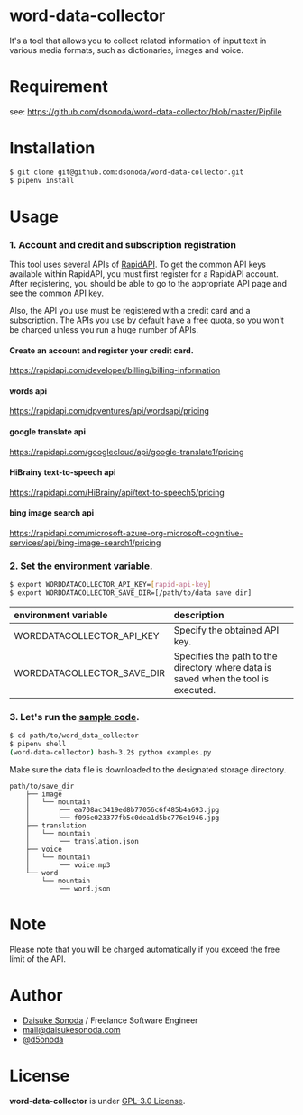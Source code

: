 # word-data-collector
It's a tool that allows you to collect related information of input text in various media formats, such as dictionaries, images and voice.

# Requirement

see: https://github.com/dsonoda/word-data-collector/blob/master/Pipfile

# Installation

```bash
$ git clone git@github.com:dsonoda/word-data-collector.git
$ pipenv install
```

# Usage
### 1. Account and credit and subscription registration  
This tool uses several APIs of [RapidAPI](https://rapidapi.com/). To get the common API keys available within RapidAPI, you must first register for a RapidAPI account. After registering, you should be able to go to the appropriate API page and see the common API key.  
  
Also, the API you use must be registered with a credit card and a subscription. The APIs you use by default have a free quota, so you won't be charged unless you run a huge number of APIs.  

#### Create an account and register your credit card.  
https://rapidapi.com/developer/billing/billing-information  

#### words api  
https://rapidapi.com/dpventures/api/wordsapi/pricing  

#### google translate api  
https://rapidapi.com/googlecloud/api/google-translate1/pricing  

#### HiBrainy text-to-speech api  
https://rapidapi.com/HiBrainy/api/text-to-speech5/pricing  

#### bing image search api  
https://rapidapi.com/microsoft-azure-org-microsoft-cognitive-services/api/bing-image-search1/pricing  


### 2. Set the environment variable.  

```bash
$ export WORDDATACOLLECTOR_API_KEY=[rapid-api-key]
$ export WORDDATACOLLECTOR_SAVE_DIR=[/path/to/data save dir]
```

|environment variable|description|
|:---|:---|
|WORDDATACOLLECTOR_API_KEY|Specify the obtained API key.|
|WORDDATACOLLECTOR_SAVE_DIR|Specifies the path to the directory where data is saved when the tool is executed.|

### 3. Let's run the [sample code](https://github.com/dsonoda/word-data-collector/blob/master/word_data_collector/examples.py).  

```bash
$ cd path/to/word_data_collector
$ pipenv shell
(word-data-collector) bash-3.2$ python examples.py
```

Make sure the data file is downloaded to the designated storage directory.

```
path/to/save_dir
    ├── image
    │   └── mountain
    │       ├── ea708ac3419ed8b77056c6f485b4a693.jpg
    │       └── f096e023377fb5c0dea1d5bc776e1946.jpg
    ├── translation
    │   └── mountain
    │       └── translation.json
    ├── voice
    │   └── mountain
    │       └── voice.mp3
    └── word
        └── mountain
            └── word.json
```

# Note
Please note that you will be charged automatically if you exceed the free limit of the API.  
 
# Author
* [Daisuke Sonoda](https://daisukesonoda.com/) / Freelance Software Engineer  
* [mail@daisukesonoda.com](mail@daisukesonoda.com)  
* [@d5onoda](https://twitter.com/d5onoda)  
 
# License
**word-data-collector** is under [GPL-3.0 License](https://github.com/dsonoda/word-data-collector/blob/master/LICENSE).
